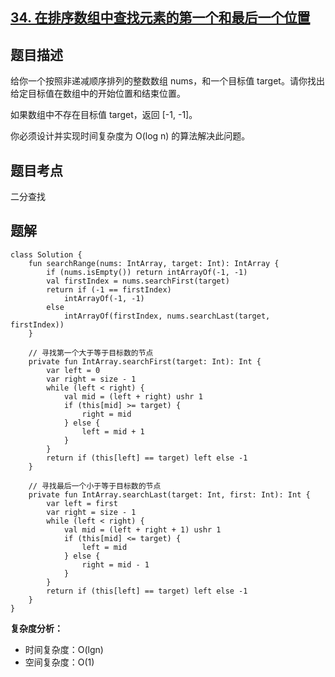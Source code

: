 ## [34. 在排序数组中查找元素的第一个和最后一个位置](https://leetcode.cn/problems/find-first-and-last-position-of-element-in-sorted-array/description/)

## 题目描述

给你一个按照非递减顺序排列的整数数组 nums，和一个目标值 target。请你找出给定目标值在数组中的开始位置和结束位置。

如果数组中不存在目标值 target，返回 [-1, -1]。

你必须设计并实现时间复杂度为 O(log n) 的算法解决此问题。

## 题目考点

二分查找

## 题解
 
```
class Solution {
    fun searchRange(nums: IntArray, target: Int): IntArray {
        if (nums.isEmpty()) return intArrayOf(-1, -1)
        val firstIndex = nums.searchFirst(target)
        return if (-1 == firstIndex)
            intArrayOf(-1, -1)
        else
            intArrayOf(firstIndex, nums.searchLast(target, firstIndex))
    }

    // 寻找第一个大于等于目标数的节点
    private fun IntArray.searchFirst(target: Int): Int {
        var left = 0
        var right = size - 1
        while (left < right) {
            val mid = (left + right) ushr 1
            if (this[mid] >= target) {
                right = mid
            } else {
                left = mid + 1
            }
        }
        return if (this[left] == target) left else -1
    }

    // 寻找最后一个小于等于目标数的节点
    private fun IntArray.searchLast(target: Int, first: Int): Int {
        var left = first
        var right = size - 1
        while (left < right) {
            val mid = (left + right + 1) ushr 1
            if (this[mid] <= target) {
                left = mid
            } else {
                right = mid - 1
            }
        }
        return if (this[left] == target) left else -1
    }
}
```

**复杂度分析：**

- 时间复杂度：O(lgn)
- 空间复杂度：O(1) 
